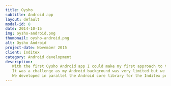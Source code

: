 ```yaml
---
title: Oysho
subtitle: Android app
layout: default
modal-id: 8
date: 2014-10-15
img: oysho-android.png
thumbnail: oysho-android.png
alt: Oysho Android
project-date: November 2015
client: Inditex
category: Android development
description:
   With the first Oysho Android app I could make my first approach to the Android development world. <br/></br>
   It was a challenge as my Android background was very limited but we finished creating a nice app.<br/><br>
   We developed in parallel the Android core library for the Inditex projects. This library is used nowadays in all the Android projects in the company
---
```

